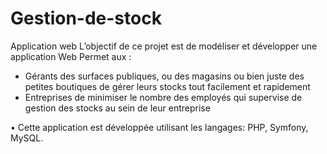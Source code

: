 # Gestion-de-stock
Application web
L’objectif de ce projet est de modéliser et développer une application Web
Permet aux : 
- Gérants des surfaces publiques, ou des magasins ou bien juste des petites boutiques de gérer leurs stocks tout facilement et rapidement
- Entreprises de minimiser le nombre des employés qui supervise de gestion des stocks au sein de leur entreprise 

•	Cette application est développée utilisant les langages: PHP, Symfony, MySQL. 
